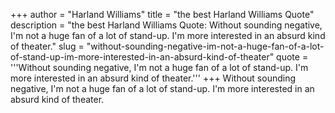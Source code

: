 +++
author = "Harland Williams"
title = "the best Harland Williams Quote"
description = "the best Harland Williams Quote: Without sounding negative, I'm not a huge fan of a lot of stand-up. I'm more interested in an absurd kind of theater."
slug = "without-sounding-negative-im-not-a-huge-fan-of-a-lot-of-stand-up-im-more-interested-in-an-absurd-kind-of-theater"
quote = '''Without sounding negative, I'm not a huge fan of a lot of stand-up. I'm more interested in an absurd kind of theater.'''
+++
Without sounding negative, I'm not a huge fan of a lot of stand-up. I'm more interested in an absurd kind of theater.
